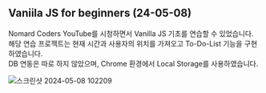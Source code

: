 ## Vaniila JS for beginners (24-05-08)

<p> Nomard Coders YouTube를 시청하면서 Vanilla JS 기초를 연습할 수 있었습니다. <br>
  해당 연습 프로젝트는 현재 시간과 사용자의 위치를 가져오고 To-Do-List 기능을 구현하였습니다. <br>
  DB 연동은 따로 하지 않았으며, Chrome 환경에서 Local Storage를 사용하였습니다.
</p>

![스크린샷 2024-05-08 102209](https://github.com/minu0508/JavaScript/assets/97577022/948d2af5-d01e-4f0f-9fb7-942127437c01)
